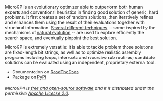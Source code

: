 MicroGP is an evolutionary optimizer able to outperform both human experts and conventional heuristics in finding good solution of generic, hard problems. It first creates a set of random solutions, then iteratively refines and enhances them using the result of their evaluations together with structural information. [Several different techniques](https://scholar.google.com/scholar?q=%28+squillero+OR+tonda+%29+AND+microgp) -- some inspired by the mechanisms of [natural evolution](https://en.wikipedia.org/wiki/Evolutionary_computation) -- are used to explore efficiently the search space, and eventually pinpoint the best solution.

MicroGP is extremely versatile: it is able to tackle problem those solutions are fixed-length bit strings, as well as to optimize realistic assembly programs including loops, interrupts and recursive sub routines; candidate solutions can be evaluated using an independent, proprietary external tool. 

* Documentation on [ReadTheDocs](https://microgp4.readthedocs.io/)
* Package on [PyPi](https://pypi.org/project/microgp/)

###### MicroGP4 is [free and open-source software](https://en.wikipedia.org/wiki/Free_and_open-source_software) and it is distributed under the permissive [Apache License 2.0](https://www.tldrlegal.com/l/apache2).

